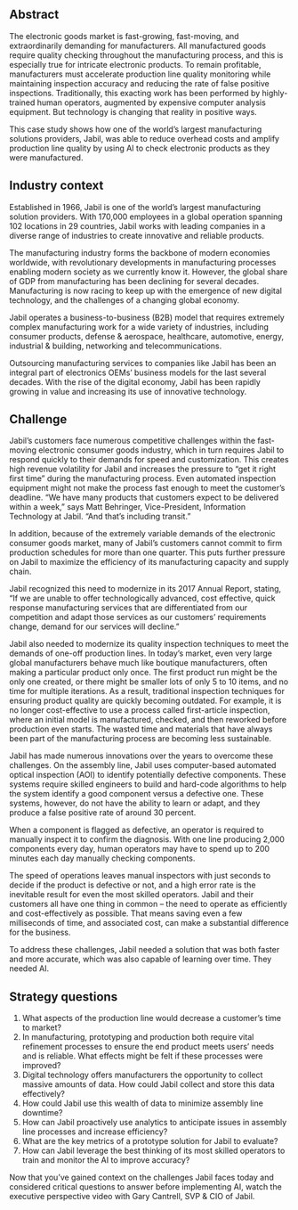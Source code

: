 ## Abstract

The electronic goods market is fast-growing, fast-moving, and extraordinarily demanding for manufacturers. All manufactured goods require quality checking throughout the manufacturing process, and this is especially true for intricate electronic products. To remain profitable, manufacturers must accelerate production line quality monitoring while maintaining inspection accuracy and reducing the rate of false positive inspections. Traditionally, this exacting work has been performed by highly-trained human operators, augmented by expensive computer analysis equipment. But technology is changing that reality in positive ways.

This case study shows how one of the world’s largest manufacturing solutions providers, Jabil, was able to reduce overhead costs and amplify production line quality by using AI to check electronic products as they were manufactured.

## Industry context

Established in 1966, Jabil is one of the world’s largest manufacturing solution providers. With 170,000 employees in a global operation spanning 102 locations in 29 countries, Jabil works with leading companies in a diverse range of industries to create innovative and reliable products.

The manufacturing industry forms the backbone of modern economies worldwide, with revolutionary developments in manufacturing processes enabling modern society as we currently know it. However, the global share of GDP from manufacturing has been declining for several decades. Manufacturing is now racing to keep up with the emergence of new digital technology, and the challenges of a changing global economy.

Jabil operates a business-to-business (B2B) model that requires extremely complex manufacturing work for a wide variety of industries, including consumer products, defense & aerospace, healthcare, automotive, energy, industrial & building, networking and telecommunications.

Outsourcing manufacturing services to companies like Jabil has been an integral part of electronics OEMs’ business models for the last several decades. With the rise of the digital economy, Jabil has been rapidly growing in value and increasing its use of innovative technology.

## Challenge

Jabil’s customers face numerous competitive challenges within the fast-moving electronic consumer goods industry, which in turn requires Jabil to respond quickly to their demands for speed and customization. This creates high revenue volatility for Jabil and increases the pressure to “get it right first time” during the manufacturing process. Even automated inspection equipment might not make the process fast enough to meet the customer’s deadline. “We have many products that customers expect to be delivered within a week,” says Matt Behringer, Vice-President, Information Technology at Jabil. “And that’s including transit.”

In addition, because of the extremely variable demands of the electronic consumer goods market, many of Jabil’s customers cannot commit to firm production schedules for more than one quarter. This puts further pressure on Jabil to maximize the efficiency of its manufacturing capacity and supply chain.

Jabil recognized this need to modernize in its 2017 Annual Report, stating, “If we are unable to offer technologically advanced, cost effective, quick response manufacturing services that are differentiated from our competition and adapt those services as our customers’ requirements change, demand for our services will decline.”

Jabil also needed to modernize its quality inspection techniques to meet the demands of one-off production lines. In today’s market, even very large global manufacturers behave much like boutique manufacturers, often making a particular product only once. The first product run might be the only one created, or there might be smaller lots of only 5 to 10 items, and no time for multiple iterations. As a result, traditional inspection techniques for ensuring product quality are quickly becoming outdated. For example, it is no longer cost-effective to use a process called first-article inspection, where an initial model is manufactured, checked, and then reworked before production even starts. The wasted time and materials that have always been part of the manufacturing process are becoming less sustainable.

Jabil has made numerous innovations over the years to overcome these challenges. On the assembly line, Jabil uses computer-based automated optical inspection (AOI) to identify potentially defective components. These systems require skilled engineers to build and hard-code algorithms to help the system identify a good component versus a defective one. These systems, however, do not have the ability to learn or adapt, and they produce a false positive rate of around 30 percent.

When a component is flagged as defective, an operator is required to manually inspect it to confirm the diagnosis. With one line producing 2,000 components every day, human operators may have to spend up to 200 minutes each day manually checking components.

The speed of operations leaves manual inspectors with just seconds to decide if the product is defective or not, and a high error rate is the inevitable result for even the most skilled operators. Jabil and their customers all have one thing in common – the need to operate as efficiently and cost-effectively as possible. That means saving even a few milliseconds of time, and associated cost, can make a substantial difference for the business.

To address these challenges, Jabil needed a solution that was both faster and more accurate, which was also capable of learning over time. They needed AI.

## Strategy questions

1. What aspects of the production line would decrease a customer’s time to market?
2. In manufacturing, prototyping and production both require vital refinement processes to ensure the end product meets users’ needs and is reliable. What effects might be felt if these processes were improved?
3. Digital technology offers manufacturers the opportunity to collect massive amounts of data. How could Jabil collect and store this data effectively?
4. How could Jabil use this wealth of data to minimize assembly line downtime?
5. How can Jabil proactively use analytics to anticipate issues in assembly line processes and increase efficiency?
6. What are the key metrics of a prototype solution for Jabil to evaluate?
7. How can Jabil leverage the best thinking of its most skilled operators to train and monitor the AI to improve accuracy?

Now that you’ve gained context on the challenges Jabil faces today and considered critical questions to answer before implementing AI, watch the executive perspective video with Gary Cantrell, SVP & CIO of Jabil.